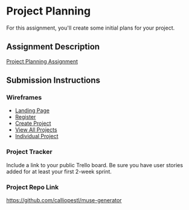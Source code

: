 # Project Planning
For this assignment, you'll create some initial plans for your project.

## Assignment Description
[Project Planning Assignment](https://education.launchcode.org/liftoff/modules/assignments/project-planning)

## Submission Instructions

### Wireframes

<ul>
  <li><a href="/P3-Project_Planning/landing.jpg">Landing Page</a></li>
  <li><a href="/P3-Project_Planning/register.jpg">Register</a></li>
  <li><a href="/P3-Project_Planning/createproject.jpg">Create Project</a></li>
  <li><a href="/P3-Project_Planning/allprojects.jpg">View All Projects</a></li>
  <li><a href="/P3-Project_Planning/indvproject.jpg">Individual Project</a></li>
</ul>



### Project Tracker

Include a link to your public Trello board. Be sure you have user stories added for at least your first 2-week sprint.

### Project Repo Link

https://github.com/calliopestl/muse-generator
